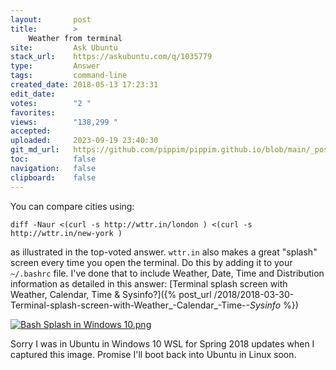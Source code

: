 ```yaml
---
layout:       post
title:        >
    Weather from terminal
site:         Ask Ubuntu
stack_url:    https://askubuntu.com/q/1035779
type:         Answer
tags:         command-line
created_date: 2018-05-13 17:23:31
edit_date:    
votes:        "2 "
favorites:    
views:        "138,299 "
accepted:     
uploaded:     2023-09-19 23:40:30
git_md_url:   https://github.com/pippim/pippim.github.io/blob/main/_posts/2018/2018-05-13-Weather-from-terminal.md
toc:          false
navigation:   false
clipboard:    false
---
```


You can compare cities using:

``` 
diff -Naur <(curl -s http://wttr.in/london ) <(curl -s http://wttr.in/new-york )
```

as illustrated in the top-voted answer. `wttr.in` also makes a great "splash" screen every time you open the terminal. Do this by adding it to your `~/.bashrc` file. I've done that to include Weather, Date, Time and Distribution information as detailed in this answer: [Terminal splash screen with Weather, Calendar, Time & Sysinfo?]({% post_url /2018/2018-03-30-Terminal-splash-screen-with-Weather_-Calendar_-Time-_-Sysinfo_ %})

[![Bash Splash in Windows 10.png][1]][1]

Sorry I was in Ubuntu in Windows 10 WSL for Spring 2018 updates when I captured this image. Promise I'll boot back into Ubuntu in Linux soon.


  [1]: https://i.stack.imgur.com/bhjyD.png
